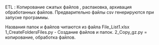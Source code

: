 ETL : Копирование сжатых файлов , распаковка, архивация обработанных файлов.
Предварительно файлы csv генерируются при запуске программы.

Названия папок и файлов читаются из файла File_List1.xlsx
1_CreateFoldersFiles.py - Создание файлов и папок.
2_Copy_gz.py = копирование, обработка файлов.
